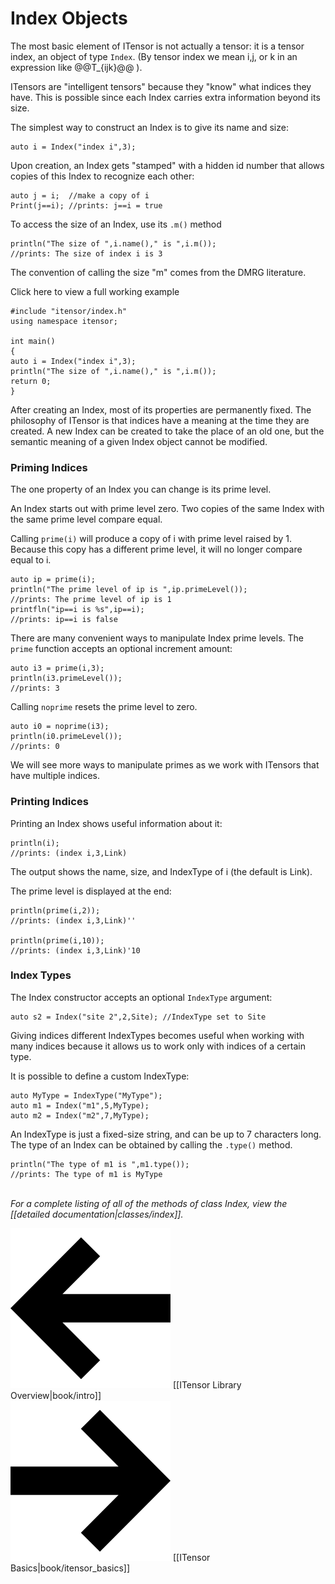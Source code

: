# Index Objects

The most basic element of ITensor is not actually a tensor: it is a tensor index, 
an object of type&nbsp;`Index`. (By tensor index we mean i,j, or k in an expression
like @@T_{ijk}@@ ). 

ITensors are "intelligent tensors" because they "know" what indices they have. 
This is possible since each Index carries extra information beyond its size.

The simplest way to construct an Index is to give its name and size:

    auto i = Index("index i",3);

Upon creation, an Index gets "stamped" with a hidden id number that allows copies 
of this Index to recognize each other:

    auto j = i;  //make a copy of i
    Print(j==i); //prints: j==i = true

To access the size of an Index, use its `.m()` method

    println("The size of ",i.name()," is ",i.m());
    //prints: The size of index i is 3

The convention of calling the size "m" comes from the DMRG literature.

<div class="example_clicker">Click here to view a full working example</div>

    #include "itensor/index.h"
    using namespace itensor;

    int main() 
    {
    auto i = Index("index i",3);
    println("The size of ",i.name()," is ",i.m());
    return 0;
    }


After creating an Index, most of its properties are permanently fixed. 
The philosophy of ITensor is that indices have a meaning at the time they are created.
A new Index can be created to take the place of an old one, but the semantic
meaning of a given Index object cannot be modified.

### Priming Indices

The one property of an Index you can change is its prime level.

An Index starts out with prime level zero.
Two copies of the same Index with the same prime level compare equal.

Calling `prime(i)` will produce a copy of i with prime level raised by 1.
Because this copy has a different prime level, it will no longer compare equal to i.

    auto ip = prime(i);
    println("The prime level of ip is ",ip.primeLevel());
    //prints: The prime level of ip is 1
    printfln("ip==i is %s",ip==i);
    //prints: ip==i is false

There are many convenient ways to manipulate Index prime levels.
The `prime` function accepts an optional increment amount:

    auto i3 = prime(i,3);
    println(i3.primeLevel());
    //prints: 3

Calling `noprime` resets the prime level to zero.

    auto i0 = noprime(i3);
    println(i0.primeLevel());
    //prints: 0

We will see more ways to manipulate primes as we 
work with ITensors that have multiple indices.

### Printing Indices

Printing an Index shows useful information about it:

    println(i);
    //prints: (index i,3,Link)

The output shows the name, size, and IndexType of i (the default is Link).

The prime level is displayed at the end:

    println(prime(i,2));
    //prints: (index i,3,Link)''

    println(prime(i,10));
    //prints: (index i,3,Link)'10

### Index Types

The Index constructor accepts an optional `IndexType` argument:

    auto s2 = Index("site 2",2,Site); //IndexType set to Site

Giving indices different IndexTypes becomes useful when working with many indices
because it allows us to work only with indices of a certain type.

It is possible to define a custom IndexType:

    auto MyType = IndexType("MyType");
    auto m1 = Index("m1",5,MyType);
    auto m2 = Index("m2",7,MyType);

An IndexType is just a fixed-size string, and can be up to 7 characters long. 
The type of an Index can be obtained by calling the `.type()` method.

    println("The type of m1 is ",m1.type());
    //prints: The type of m1 is MyType

<br/>
<i>For a complete listing of all of the methods of class Index, view the
[[detailed documentation|classes/index]].</i>


<span style="float:left;"><img src="docs/arrowleft.png" class="icon">
[[ITensor Library Overview|book/intro]]
</span>
<span style="float:right;"><img src="docs/arrowright.png" class="icon">
[[ITensor Basics|book/itensor_basics]]
</span>
